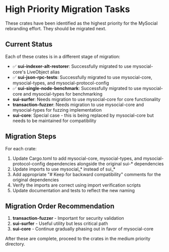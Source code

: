 # High Priority Migration Tasks

These crates have been identified as the highest priority for the MySocial rebranding effort. They should be migrated next.

## Current Status

Each of these crates is in a different stage of migration:

- ✅ **sui-indexer-alt-restorer**: Successfully migrated to use mysocial-core's LiveObject alias
- ✅ **sui-json-rpc-tests**: Successfully migrated to use mysocial-core, mysocial-types, and mysocial-protocol-config
- ✅ **sui-single-node-benchmark**: Successfully migrated to use mysocial-core and mysocial-types for benchmarking
- **sui-surfer**: Needs migration to use mysocial-core for core functionality
- **transaction-fuzzer**: Needs migration to use mysocial-core and mysocial-types for fuzzing implementation
- **sui-core**: Special case - this is being replaced by mysocial-core but needs to be maintained for compatibility

## Migration Steps

For each crate:

1. Update Cargo.toml to add mysocial-core, mysocial-types, and mysocial-protocol-config dependencies alongside the original sui-* dependencies
2. Update imports to use mysocial_* instead of sui_*
3. Add appropriate "# Keep for backward compatibility" comments for the original dependencies
4. Verify the imports are correct using import verification scripts
5. Update documentation and tests to reflect the new naming

## Migration Order Recommendation

1. **transaction-fuzzer** - Important for security validation
2. **sui-surfer** - Useful utility but less critical path
3. **sui-core** - Continue gradually phasing out in favor of mysocial-core

After these are complete, proceed to the crates in the medium priority directory.
